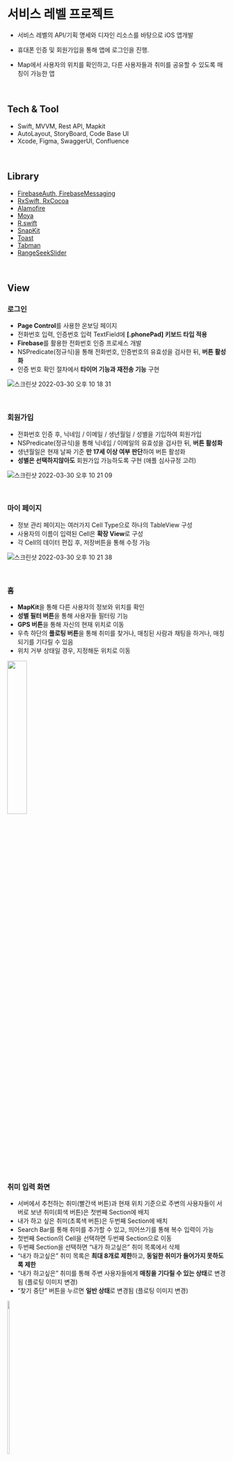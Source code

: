 
# 서비스 레벨 프로젝트

- 서비스 레벨의 API/기획 명세와 디자인 리소스를 바탕으로 iOS 앱개발

- 휴대폰 인증 및 회원가입을 통해 앱에 로그인을 진행.

- Map에서 사용자의 위치를 확인하고, 다른 사용자들과 취미를 공유할 수 있도록 매칭이 가능한 앱


<br>

## Tech & Tool

- Swift, MVVM, Rest API, Mapkit
- AutoLayout, StoryBoard, Code Base UI
- Xcode, Figma, SwaggerUI, Confluence

<br>

## Library

- [FirebaseAuth, FirebaseMessaging](https://firebase.google.com/docs/ios/setup?hl=ko)
- [RxSwift, RxCocoa](https://github.com/ReactiveX/RxSwift)
- [Alamofire](https://github.com/Alamofire/Alamofire)
- [Moya](https://github.com/Moya/Moya)
- [R.swift](https://github.com/mac-cain13/R.swift)
- [SnapKit](https://github.com/SnapKit/SnapKit)
- [Toast](https://github.com/scalessec/Toast-Swift)
- [Tabman](https://github.com/uias/Tabman)
- [RangeSeekSlider](https://github.com/WorldDownTown/RangeSeekSlider)


<br>

## View

### 로그인

- **Page Control**를 사용한 온보딩 페이지
- 전화번호 입력, 인증번호 입력 TextField에 **[.phonePad] 키보드 타입 적용**
- **Firebase**를 활용한 전화번호 인증 프로세스 개발
- NSPredicate(정규식)을 통해 전화번호, 인증번호의 유효성을 검사한 뒤, **버튼 활성화**
- 인증 번호 확인 절차에서 **타이머 기능과 재전송 기능** 구현

![스크린샷 2022-03-30 오후 10 18 31](https://user-images.githubusercontent.com/93528918/160843798-2c1bc17e-ad5a-4e07-9fd9-30af575fae1d.png)


<br>

### 회원가입

- 전화번호 인증 후, 닉네임 / 이메일 / 생년월일 / 성별을 기입하여 회원가입
- NSPredicate(정규식)을 통해 닉네임 / 이메일의 유효성을 검사한 뒤, **버튼 활성화**
- 생년월일은 현재 날짜 기준 **만 17세 이상 여부 판단**하여 버튼 활성화
- **성별은 선택하지않아도** 회원가입 가능하도록 구현 (애플 심사규정 고려)


![스크린샷 2022-03-30 오후 10 21 09](https://user-images.githubusercontent.com/93528918/160844289-9e61c2ea-9b44-47e3-8b10-8da57f0be6bf.png)



<br>

### 마이 페이지

- 정보 관리 페이지는 여러가지 Cell Type으로 하나의 TableView 구성
- 사용자의 이름이 입력된 Cell은 **확장 View**로 구성
- 각 Cell의 데이터 편집 후, 저장버튼을 통해 수정 가능


![스크린샷 2022-03-30 오후 10 21 38](https://user-images.githubusercontent.com/93528918/160844393-f3e35e30-5d6e-4d34-8e41-571b2fd6401e.png)


<br>


### 홈

- **MapKit**을 통해 다른 사용자의 정보와 위치를 확인
- **성별 필터 버튼**을 통해 사용자들 필터링 기능
- **GPS 버튼**을 통해 자신의 현재 위치로 이동
- 우측 하단의 **플로팅 버튼**을 통해 취미를 찾거나, 매칭된 사람과 채팅을 하거나, 매칭 되기를 기다릴 수 있음
- 위치 거부 상태일 경우, 지정해둔 위치로 이동

<img src = "https://user-images.githubusercontent.com/93528918/160844489-57b5d366-8897-4f15-9215-dc6477369e4f.gif" width="30%" height="30%">

<br>

### 취미 입력 화면

- 서버에서 추천하는 취미(빨간색 버튼)과 현재 위치 기준으로 주변의 사용자들이 서버로 보낸 취미(회색 버튼)은 첫번째 Section에 배치
- 내가 하고 싶은 취미(초록색 버튼)은 두번째 Section에 배치
- Search Bar를 통해 취미를 추가할 수 있고, 띄어쓰기를 통해 복수 입력이 가능
- 첫번째 Section의 Cell을 선택하면 두번째 Section으로 이동
- 두번째 Section을 선택하면 “내가 하고싶은” 취미 목록에서 삭제
- “내가 하고싶은” 취미 목록은 **최대 8개로 제한**하고, **동일한 취미가 들어가지 못하도록 제한**
- “내가 하고싶은” 취미를 통해 주변 사용자들에게 **매칭을 기다릴 수 있는 상태**로 변경됨 (플로팅 이미지 변경)
- “찾기 중단” 버튼을 누르면 **일반 상태**로 변경됨 (플로팅 이미지 변경)

<img src = "https://user-images.githubusercontent.com/93528918/160844729-a27da727-6076-4ec3-838c-37d0ba365a8d.gif" width="10%" height="30%">


<br>





## 구현 이슈

<br>

<details>
<summary>Moya 도입, 네트워크 구조 개선</summary>
 
 <br>
 
### [Moya 도입] 전
 
 > Endpoint, APIService에 모든 네트워크 통신에 대한 메서드를 다 구현
 
  <br>
 
 <details>
<summary>Endpoint - URL</summary>
 
 <br>

  ```swift
enum Endpoint {
    case user
    case user_withdraw
    case user_update_fcm_token
    case user_update_mypage
  
    case queue
    case queue_onqueue
    ...
}

extension Endpoint {
    var url: URL {
        switch self {
        case .user: return .makeEndpoint("user")
        case .user_withdraw: return .makeEndpoint("user/withdraw")
        case .user_update_fcm_token: return .makeEndpoint("user/update_fcm_token")
        case .user_update_mypage: return .makeEndpoint("user/update/mypage")
  
        case .queue: return .makeEndpoint("queue")
        case .queue_onqueue: return .makeEndpoint("queue/onqueue")
        ...
        }
    }
}

extension URL {
    static let baseURL = "http://test.monocoding.com:35484/"

    static func makeEndpoint(_ endpoint: String) -> URL {
        URL(string: baseURL + endpoint)!
    }
}
```
<br>
  
 </div>
</details>

<br>


 <details>
<summary>APIService - HTTPHeaders, Parameters, Request</summary>

<br>

 ```swift
import Alamofire

...

static func signUpUserInfo(idToken: String, completion: @escaping (Error?, Int?) -> Void) {
        
    let headers: HTTPHeaders = [
        "idtoken": idToken,
        "Content-Type": "application/x-www-form-urlencoded"
    ]
        
    let FCMtoken = UserDefaults.standard.string(forKey: "FCMToken") ?? ""
    let phoneNumber = UserDefaults.standard.string(forKey: "phoneNumber") ?? ""
    let nick = UserDefaults.standard.string(forKey: "nickName") ?? ""
    let birth = UserDefaults.standard.string(forKey: "birth") ?? ""
    let email = UserDefaults.standard.string(forKey: "email") ?? ""
    let gender = UserDefaults.standard.integer(forKey: "gender")
        
    let parameters : Parameters = [
        "phoneNumber": phoneNumber,
        "FCMtoken": FCMtoken,
        "nick": nick,
        "birth": birth,
        "email": email,
        "gender": gender
    ]
        
    AF.request(Endpoint.user.url.absoluteString, method: .post, parameters: parameters, headers: headers).responseString { response in
            
        let statusCode = response.response?.statusCode
            
        switch response.result {
        case .success(let value):
            print("[signUpUserInfo] response success", value)
            completion(nil, statusCode)
                
        case .failure(let error):
            print("[signUpUserInfo] response error", error)
            completion(error, statusCode)
        }
    }
}
 
...
 
```
 
<br>
  
 </div>
</details>
 
<br>
<br>

 
### [Moya 도입] 후
 
 > API에도 목적이 존재하는 만큼 자체적인 기준을 세워서 역할/책임을 조금 더 분리 필요.
 > 
 > 이후에 서버와 커뮤니케이션을 할 때, 용이하거나 변경 지점이 생기시더라도 금방 유지보수가 가능
 
 <br>


Target (baseURL, path, method, task, headers)

- [UserTarget](https://github.com/camosss/SeSAC_SPL/blob/main/SeSAC_SPL/Network/User/APIs/UserTarget.swift)

- [QueueTarget](https://github.com/camosss/SeSAC_SPL/blob/main/SeSAC_SPL/Network/Queue/APIs/QueueTarget.swift)

 <br>

API (request)

- [UserAPI](https://github.com/camosss/SeSAC_SPL/blob/main/SeSAC_SPL/Network/User/APIs/UserAPI.swift)

- [QueueAPI](https://github.com/camosss/SeSAC_SPL/blob/main/SeSAC_SPL/Network/Queue/APIs/QueueAPI.swift)

<br>

Models (Request body)

- [User_Models](https://github.com/camosss/SeSAC_SPL/tree/main/SeSAC_SPL/Network/User/APIs/Models)

- [Queue_Models](https://github.com/camosss/SeSAC_SPL/tree/main/SeSAC_SPL/Network/Queue/APIs/Models)


<br>



 </div>
</details>


<br>

<details>
<summary>[MVVM 패턴] 여러가지 Cell Type으로 하나의 TableView 구성하기</summary>
 
 <br>
 
[블로그 포스팅으로 이동하기](https://llan.tistory.com/3)

 </div>
</details>


<br>

<details>
<summary>버튼 활성화, `RxSwift` 적용</summary>
 
<br>

### Input/Output

ViewModel에서 입력(Input)과 출력(Output)을 정의

- View에서 받는 입력은 Input 구조체 안에 정의 (text, 버튼 이벤트)
- 로직을 통해서 나온 결과 출력은 Output 구조체에 정의 (버튼 활성화 상태, 화면 전환 이벤트)

```swift
var validText = BehaviorRelay<String>(value: "")

struct Input {
    let text: ControlProperty<String?>
    let tap: ControlEvent<Void>
}

struct Output {
    let validStatus: Observable<Bool>
    let validText: BehaviorRelay<String>
    let sceneTransition: ControlEvent<Void>
}
```
 
<br>

### 화면 전환, 비즈니스 로직 구현

- `map` 기능을 통해 정규식 유효성 검사
- `share()` 연산자를 사용하여 하나의 시퀀스에서 방출되는 아이템을 공유해 사용

```swift
func phoneNumberTransform(input: Input) -> Output {
    let result = input.text
        .orEmpty
        .map { $0.isValidPhoneNumber() }
        .share(replay: 1, scope: .whileConnected)
    return Output(validStatus: result, validText: validText, sceneTransition: input.tap)
}

func certificationTransform(input: Input) -> Output {
    let result = input.text
        .orEmpty
        .map { $0.isVaildVerificationCode() }
        .share(replay: 1, scope: .whileConnected)
    return Output(validStatus: result, validText: validText, sceneTransition: input.tap)
}
```

 <br>

- 유효성 검사가 진행되는 값을 **버튼 배경색, 버튼 활성화 상태**에 바인딩

```swift
let input = ValidationViewModel.Input(text: authView.inputTextField.rx.text, tap: authView.nextButton.rx.tap)
let output = viewModel.phoneNumberTransform(input: input)

output.validStatus
     .map { $0 ? R.color.green() : R.color.gray6() }
     .bind(to: authView.nextButton.rx.backgroundColor)
     .disposed(by: disposeBag)
        
output.validStatus
     .bind(to: authView.nextButton.rx.isEnabled)
     .disposed(by: disposeBag)

output.validText
      .asDriver()
      .drive(authView.inputTextField.rx.text)
      .disposed(by: disposeBag)

output.sceneTransition
      .subscribe { _ in
           sceneTransition()
      }.disposed(by: disposeBag)
```
 
<br>

<img src = "https://user-images.githubusercontent.com/93528918/151337727-24b9cc8d-6d4d-4479-af61-1478f22007bd.gif" width="30%" height="30%">

<br>
<br>

</div>
</details>

<br>

<details>
<summary>[SceneDelegate] 로그인/회원가입 유무에 따른 UI Life Cycle 분기 처리</summary>
 
<br>

 ### 첫번째 시도.
 
 1. 회원정보를 앱내 스토리지(저장소)에 저장해두고 필요할때 불러와서 처리하기 위해 토큰 값을 UserDefaults에 저장.
 2. 로그인과 회원가입 분기처리는 로그인 여부에 달려있기에, 서버로부터 로그인 시 발급받은 토큰을 SceneDelegate에서 앱 실행 시에 토큰 유무에 따라 UI Life Cycle 분기 처리

 <br>
 
 > idToken 값으로 분기 처리를 하기 위해, User의 정보를 API에서 호출했는데 API에서 데이터를 받아오는 과정에서 black Screen이 뜬 뒤, View가 로드된다.
 
 
   <br>

 <details>
 <summary>코드</summary>
 
  <br>

```swift
func scene(_ scene: UIScene, willConnectTo session: UISceneSession, options connectionOptions: UIScene.ConnectionOptions) {
    guard let scene = (scene as? UIWindowScene) else { return }
    window = UIWindow(windowScene: scene)

    let idToken = UserDefaults.standard.string(forKey: "idToken") ?? ""
    print("SceneDelegate idToken", idToken)

    if idToken == "" { // 전화번호 인증 X
        convertNavRootViewController(VerificationViewController())
    } else { // 전화번호 인증 O
        APIService.getUserInfo(idToken: idToken) { user, error, statusCode in
            switch statusCode {
            case 200:
                self.convertRootViewController(MainTapController())

            case 401:
                print("SceneDelegate", statusCode ?? 0)
                Helper.getIDTokenRefresh {
                    print("SceneDelegate 토큰 갱신 error"); return
                } onSuccess: {
                    print("SceneDelegate 토큰 갱신 성공")
                    self.convertRootViewController(MainTapController())
                }

            default:
                print("SceneDelegate default error", statusCode ?? 0)
                self.convertNavRootViewController(NickNameViewController())
            }
        }
    }
}
```
   </div>
 </details>
  <br>
 
<img src = "https://user-images.githubusercontent.com/93528918/151345005-9918e493-9e83-46ec-a4f5-fca9f2953a70.gif" width="30%" height="30%">

  <br>

  

 <br>
 <br>
 
### 두번째 시도.

 1. 로그인 완료
 2. 회원가입 완료
 3. 회원 탈퇴 완료

    <br>

 > 굳이 API 호출을 하지 않고 3가지의 상황에 따라 UserDefaults에 상황별 String값을 저장해주고, SceneDelegate에서 해당 Key값을 통해 UI Life Cycle 분기 처리 진행
 
 <br>


 <details>
 <summary>코드</summary>
 
   <br>

 ```swift
func scene(_ scene: UIScene, willConnectTo session: UISceneSession, options connectionOptions: UIScene.ConnectionOptions) {
        
    guard let scene = (scene as? UIWindowScene) else { return }
    window = UIWindow(windowScene: scene)

    let startView = UserDefaults.standard.string(forKey: "startView")
    print("------> startView = \(startView ?? "전화번호인증 하러가야함")")
        
    if startView == "successLogin" { // 로그인 완료
        convertNavRootViewController(NickNameViewController())
    } else if startView == "alreadySignUp" { // 회원가입 완료
        convertRootViewController(MainTapController())
    } else { // 회원탈퇴 완료 및 앱 첫 실행
        convertNavRootViewController(VerificationViewController())
    }
   
}
```
  </div>
 </details>
  <br>

 <img src = "https://user-images.githubusercontent.com/93528918/151345253-295ddc6c-9250-43a9-a717-6b29574e8bee.gif" width="30%" height="30%">

  <br>

 
 
</div>
</details>
 
<br>
<br>


